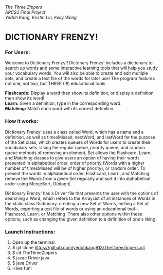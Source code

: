 *The Three Zippers*           
*APCS2 Final Project*           
*Yedoh Kang, Kristin Lin, Kelly Wang*          

# DICTIONARY FRENZY!

### For Users:
Welcome to Dictionary Frenzy!! Dictonary Frenzy! includes a dictionary to search up words and some interactive learning tools that will help you study your vocabulary words. You will also be able to create and edit multiple sets, and create a text file of the words for later use! The program features not one, not two, but THREE (!!!) educational tools: 

**Flashcards:** Display a word then show its definition, or display a definition then show its word!     
**Learn:** Given a definition, type in the corresponding word.              
**Matching:** Match each word with its correct definition.                      

### How it works:

Dictionary Frenzy! uses a class called Word, which has a name and a definition, as well as timesMissed, nextWord, and lastWord for the purpose of the Set class, which creates queues of Words for users to create their vocabulary sets. Using the regular queue, priority queue, and random queue methods of removing an element, Set allows the Flashcard, Learn, and Matching classes to give users an option of having their words presented in alphabetical order, order of priority (Words with a higher number of timesMissed will be of higher priority), or random order. To present the words in alphabetical order, Flashcard, Learn, and Matching remove the Words from a given Set regularly and sort it into alphabetical order using MergeSort, O(nlogn).

Dictionary Frenzy! has a Driver file that presents the user with the options of searching a Word, which refers to the ArrayList of all instances of Words in the static class Dictionary, creating a new Set of Words, editing a Set of Words, exporting a text file of words or using an educational tool--Flashcard, Learn, or Matching. There also other options within these options, such as changing the given definition to a definition of one's liking.

### Launch Instructions: 
1. Open up the terminal.
2. $ git clone https://github.com/yedohkang913/TheThreeZippers.git
3. $ cd TheThreeZippers
4. $ javac Driver.java
5. $ java Driver
6. Have fun!


